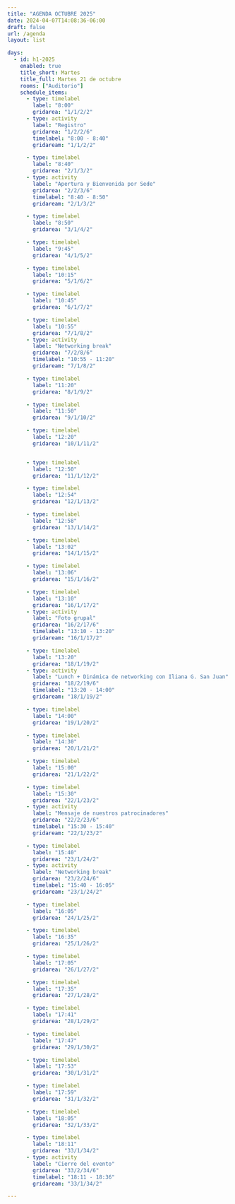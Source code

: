 ```yaml
---
title: "AGENDA OCTUBRE 2025"
date: 2024-04-07T14:08:36-06:00
draft: false
url: /agenda
layout: list

days:  
  - id: h1-2025
    enabled: true
    title_short: Martes
    title_full: Martes 21 de octubre
    rooms: ["Auditorio"]
    schedule_items: 
      - type: timelabel
        label: "8:00"
        gridarea: "1/1/2/2"
      - type: activity
        label: "Registro"
        gridarea: "1/2/2/6"
        timelabel: "8:00 - 8:40"
        gridaream: "1/1/2/2"

      - type: timelabel
        label: "8:40"
        gridarea: "2/1/3/2"
      - type: activity
        label: "Apertura y Bienvenida por Sede"
        gridarea: "2/2/3/6"
        timelabel: "8:40 - 8:50"
        gridaream: "2/1/3/2"

      - type: timelabel
        label: "8:50"
        gridarea: "3/1/4/2"

      - type: timelabel
        label: "9:45"
        gridarea: "4/1/5/2"

      - type: timelabel
        label: "10:15"
        gridarea: "5/1/6/2"

      - type: timelabel
        label: "10:45"
        gridarea: "6/1/7/2"

      - type: timelabel
        label: "10:55"
        gridarea: "7/1/8/2"
      - type: activity
        label: "Networking break"
        gridarea: "7/2/8/6"
        timelabel: "10:55 - 11:20"
        gridaream: "7/1/8/2"

      - type: timelabel
        label: "11:20"
        gridarea: "8/1/9/2"

      - type: timelabel
        label: "11:50"
        gridarea: "9/1/10/2"

      - type: timelabel
        label: "12:20"
        gridarea: "10/1/11/2"


      - type: timelabel
        label: "12:50"
        gridarea: "11/1/12/2"

      - type: timelabel
        label: "12:54"
        gridarea: "12/1/13/2"

      - type: timelabel
        label: "12:58"
        gridarea: "13/1/14/2"

      - type: timelabel
        label: "13:02"
        gridarea: "14/1/15/2"

      - type: timelabel
        label: "13:06"
        gridarea: "15/1/16/2"

      - type: timelabel
        label: "13:10"
        gridarea: "16/1/17/2"
      - type: activity
        label: "Foto grupal"
        gridarea: "16/2/17/6"
        timelabel: "13:10 - 13:20"
        gridaream: "16/1/17/2"

      - type: timelabel
        label: "13:20"
        gridarea: "18/1/19/2"
      - type: activity
        label: "Lunch + Dinámica de networking con Iliana G. San Juan"
        gridarea: "18/2/19/6"
        timelabel: "13:20 - 14:00"
        gridaream: "18/1/19/2"

      - type: timelabel
        label: "14:00"
        gridarea: "19/1/20/2"

      - type: timelabel
        label: "14:30"
        gridarea: "20/1/21/2"

      - type: timelabel
        label: "15:00"
        gridarea: "21/1/22/2"

      - type: timelabel
        label: "15:30"
        gridarea: "22/1/23/2"
      - type: activity
        label: "Mensaje de nuestros patrocinadores"
        gridarea: "22/2/23/6"
        timelabel: "15:30 - 15:40"
        gridaream: "22/1/23/2"

      - type: timelabel
        label: "15:40"
        gridarea: "23/1/24/2"
      - type: activity
        label: "Networking break"
        gridarea: "23/2/24/6"
        timelabel: "15:40 - 16:05"
        gridaream: "23/1/24/2"

      - type: timelabel
        label: "16:05"
        gridarea: "24/1/25/2"

      - type: timelabel
        label: "16:35"
        gridarea: "25/1/26/2"

      - type: timelabel
        label: "17:05"
        gridarea: "26/1/27/2"

      - type: timelabel
        label: "17:35"
        gridarea: "27/1/28/2"

      - type: timelabel
        label: "17:41"
        gridarea: "28/1/29/2"

      - type: timelabel
        label: "17:47"
        gridarea: "29/1/30/2"

      - type: timelabel
        label: "17:53"
        gridarea: "30/1/31/2"

      - type: timelabel
        label: "17:59"
        gridarea: "31/1/32/2"

      - type: timelabel
        label: "18:05"
        gridarea: "32/1/33/2"

      - type: timelabel
        label: "18:11"
        gridarea: "33/1/34/2"
      - type: activity
        label: "Cierre del evento"
        gridarea: "33/2/34/6"
        timelabel: "18:11 - 18:36"
        gridaream: "33/1/34/2"

---
```




